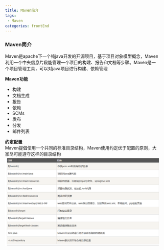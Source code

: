 ```yaml
---
title: Maven简介
tags: 
 - Maven
categories: frontEnd
---
```


### Maven简介
Maven是apache下一个纯java开发的开源项目，基于项目对象模型概念，Maven利用一个中央信息片段能管理一个项目的构建、报告和文档等步骤。Maven是一个项目管理工具，可以对java项目进行构建、依赖管理
    
**Maven功能**
* 构建
* 文档生成
* 报告
* 依赖
* SCMs
* 发布
* 分发
* 邮件列表

**约定配置**  
Maven提倡使用一个共同的标准目录结构，Maven使用约定优于配置的原则，大家尽可能遵守这样的目录结构
![](../../.vuepress/public/img/201910221821.png)

